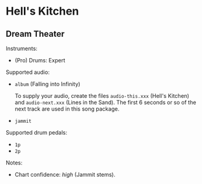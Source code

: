 # Hell's Kitchen

## Dream Theater

Instruments:

  * (Pro) Drums: Expert

Supported audio:


  * `album` (Falling into Infinity)

    To supply your audio, create the files `audio-this.xxx` (Hell's Kitchen)
    and `audio-next.xxx` (Lines in the Sand). The first 6
    seconds or so of the next track are used in this song package.

  * `jammit`

Supported drum pedals:

  * `1p`
  * `2p`

Notes:

  * Chart confidence: *high* (Jammit stems).
